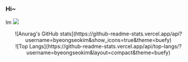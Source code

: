 ### Hi~
Im <img src="https://img.shields.io/badge/byeongseok-blue?style=flat&logoColor=FF5D01"/>

<div align="center">![Anurag's GitHub stats](https://github-readme-stats.vercel.app/api?username=byeongseokim&show_icons=true&theme=buefy)</div>
<div align="center">![Top Langs](https://github-readme-stats.vercel.app/api/top-langs/?username=byeongseokim&layout=compact&theme=buefy)</div>
<!--
**byeongseokim/byeongseokim** is a ✨ _special_ ✨ repository because its `README.md` (this file) appears on your GitHub profile.

Here are some ideas to get you started:
- 🔭 I’m currently working on ...
- 🌱 I’m currently learning ...
- 👯 I’m looking to collaborate on ...
- 🤔 I’m looking for help with ...
- 💬 Ask me about ...
- 📫 How to reach me: ...
- 😄 Pronouns: ...
- ⚡ Fun fact: ...
-->
